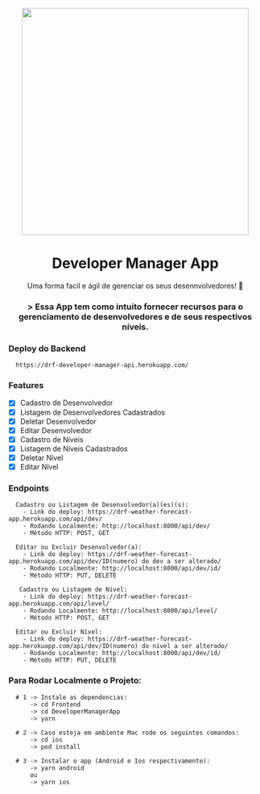 <p align="center">
  <img src="./Frontend/DeveloperManagerApp/src/assets/demonstration.gif" 
  height="450">
</p>

<h1 align="center">
  Developer Manager App
</h1>
<p align="center">Uma forma facil e ágil de gerenciar os seus desennvolvedores! 🚀</p>

<h3 align="center">>
  Essa App tem como intuito fornecer recursos para o gerenciamento de desenvolvedores e de seus respectivos níveis.
</h3>

### Deploy do Backend

```
  https://drf-developer-manager-api.herokuapp.com/
```
### Features

- [x] Cadastro de Desenvolvedor
- [x] Listagem de Desenvolvedores Cadastrados
- [x] Deletar Desenvolvedor
- [x] Editar Desenvolvedor
- [x] Cadastro de Níveis
- [x] Listagem de Níveis Cadastrados
- [x] Deletar Nível
- [x] Editar Nível

### Endpoints

```
  Cadastro ou Listagem de Desenvolvedor(a)(es)(s): 
    - Link do deploy: https://drf-weather-forecast-app.herokuapp.com/api/dev/
    - Rodando Localmente: http://localhost:8000/api/dev/
    - Método HTTP: POST, GET

  Editar ou Excluir Desenvolvedor(a):
    - Link do deploy: https://drf-weather-forecast-app.herokuapp.com/api/dev/ID(numero) do dev a ser alterado/
    - Rodando Localmente: http://localhost:8000/api/dev/id/
    - Método HTTP: PUT, DELETE

   Cadastro ou Listagem de Nível: 
    - Link do deploy: https://drf-weather-forecast-app.herokuapp.com/api/level/
    - Rodando Localmente: http://localhost:8000/api/level/
    - Método HTTP: POST, GET

  Editar ou Excluir Nível:
    - Link do deploy: https://drf-weather-forecast-app.herokuapp.com/api/dev/ID(numero) do nível a ser alterado/
    - Rodando Localmente: http://localhost:8000/api/dev/id/
    - Método HTTP: PUT, DELETE
```

### Para Rodar Localmente o Projeto:

```
  # 1 -> Instale as dependencias:
      -> cd Frontend
      -> cd DeveloperManagerApp
      -> yarn

  # 2 -> Caso esteja em ambiente Mac rode os seguintes comandos:
      -> cd ios
      -> pod install

  # 3 -> Instalar o app (Android e Ios respectivamente):
      -> yarn android 
      ou 
      -> yarn ios
```


